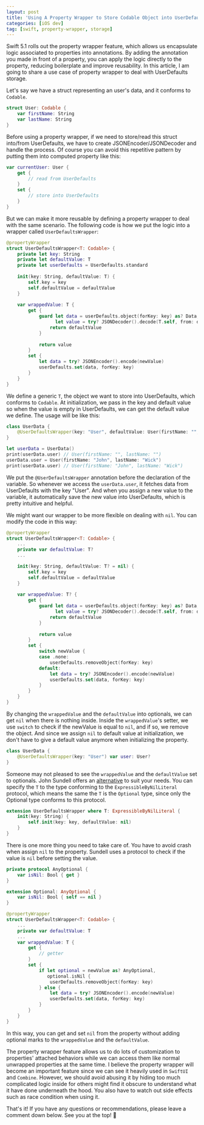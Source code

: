 ```yaml
---
layout: post
title: 'Using A Property Wrapper to Store Codable Object into UserDefaults'
categories: [iOS dev]
tag: [swift, property-wrapper, storage]
---
```


Swift 5.1 rolls out the property wrapper feature, which allows us encapsulate logic associated to properties into annotations. By adding the annotation you made in front of a property, you can apply the logic directly to the property, reducing boilerplate and improve reusability. In this article, I am going to share a use case of property wrapper to deal with UserDefaults storage.

Let's say we have a struct representing an user's data, and it conforms to `Codable`.
```swift
struct User: Codable {
    var firstName: String
    var lastName: String
}
```

Before using a property wrapper, if we need to store/read this struct into/from UserDefaults, we have to create JSONEncoder/JSONDecoder and handle the process. Of course you can avoid this repetitive pattern by putting them into computed property like this:

```swift
var currentUser: User {
    get {
        // read from UserDefaults
    }
    set {
        // store into UserDefaults
    }
}
```

But we can make it more reusable by defining a property wrapper to deal with the same scenario. The following code is how we put the logic into a wrapper called `UserDefaultsWrapper`:

```swift
@propertyWrapper
struct UserDefaultsWrapper<T: Codable> {
    private let key: String
    private let defaultValue: T
    private let userDefaults = UserDefaults.standard
    
    init(key: String, defaultValue: T) {
        self.key = key
        self.defaultValue = defaultValue
    }
    
    var wrappedValue: T {
        get {
            guard let data = userDefaults.object(forKey: key) as? Data,
                  let value = try? JSONDecoder().decode(T.self, from: data) else {
                return defaultValue
            }
            
            return value
        }
        set {
            let data = try? JSONEncoder().encode(newValue)
            userDefaults.set(data, forKey: key)
        }
    }
}
```

We define a generic `T`, the object we want to store into UserDefaults, which conforms to `Codable`. At initialization, we pass in the key and default value so when the value is empty in UserDefaults, we can get the default value we define. The usage will be like this:

```swift
class UserData {
    @UserDefaultsWrapper(key: "User", defaultValue: User(firstName: "", lastName: "")) var user: User
}

let userData = UserData()
print(userData.user) // User(firstName: "", lastName: "")
userData.user = User(firstName: "John", lastName: "Wick")
print(userData.user) // User(firstName: "John", lastName: "Wick")
```
We put the `@UserDefaultsWrapper` annotation before the declaration of the variable. So whenever we access the `userData.user`, it fetches data from UserDefaults with the key "User". And when you assign a new value to the variable, it automatically save the new value into UserDefaults, which is pretty intuitive and helpful.

We might want our wrapper to be more flexible on dealing with `nil`. You can modify the code in this way:

```swift
@propertyWrapper
struct UserDefaultsWrapper<T: Codable> {
    ...
    private var defaultValue: T?
    ...

    init(key: String, defaultValue: T? = nil) {
        self.key = key
        self.defaultValue = defaultValue
    }
    
    var wrappedValue: T? {
        get {
            guard let data = userDefaults.object(forKey: key) as? Data,
                  let value = try? JSONDecoder().decode(T.self, from: data) else {
                return defaultValue
            }
            
            return value
        }
        set {
            switch newValue {
            case .none:
                userDefaults.removeObject(forKey: key)
            default:
                let data = try? JSONEncoder().encode(newValue)
                userDefaults.set(data, forKey: key)
            }
        }
    }
}
```
By changing the `wrappedValue` and the `defaultValue` into optionals, we can get `nil` when there is nothing inside. Inside the `wrappedValue`'s setter, we use `switch` to check if the newValue is equal to `nil`, and if so, we remove the object.
And since we assign `nil` to default value at initialization, we don't have to give a default value anymore when initializing the property.

```swift
class UserData {
    @UserDefaultsWrapper(key: "User") var user: User?
}
```

Someone may not pleased to see the `wrappedValue` and the `defaultValue` set to optionals. John Sundell offers an [alternative](https://www.swiftbysundell.com/articles/property-wrappers-in-swift/) to suit your needs. You can specify the `T` to the type conforming to the `ExpressibleByNilLiteral` protocol, which means the same the `T` is the `Optional` type, since only the Optional type conforms to this protocol.

```swift
extension UserDefaultsWrapper where T: ExpressibleByNilLiteral {
    init(key: String) {
        self.init(key: key, defaultValue: nil)
    }
}
```

There is one more thing you need to take care of. You have to avoid crash when assign `nil` to the property. Sundell uses a protocol to check if the value is `nil` before setting the value.

```swift
private protocol AnyOptional {
    var isNil: Bool { get }
}

extension Optional: AnyOptional {
    var isNil: Bool { self == nil }
}

@propertyWrapper
struct UserDefaultsWrapper<T: Codable> {
    ...
    private var defaultValue: T
    ...
    var wrappedValue: T {
        get {
            // getter
        }
        set {
            if let optional = newValue as? AnyOptional,
               optional.isNil {
                userDefaults.removeObject(forKey: key)
            } else {
                let data = try? JSONEncoder().encode(newValue)
                userDefaults.set(data, forKey: key)
            }
        }
    }
}
```

In this way, you can get and set `nil` from the property without adding optional marks to the `wrappedValue` and the `defaultValue`.

The property wrapper feature allows us to do lots of customization to properties' attached behaviors while we can access them like normal unwrapped properties at the same time. I believe the property wrapper will become an important feature since we can see it heavily used in `SwiftUI` and `Combine`. However, we should avoid abusing it by hiding too much complicated logic inside for others might find it obscure to understand what it have done underneath the hood. You also have to watch out side effects such as race condition when using it. 

That's it! If you have any questions or recommendations, please leave a comment down below. See you at the top! 👹